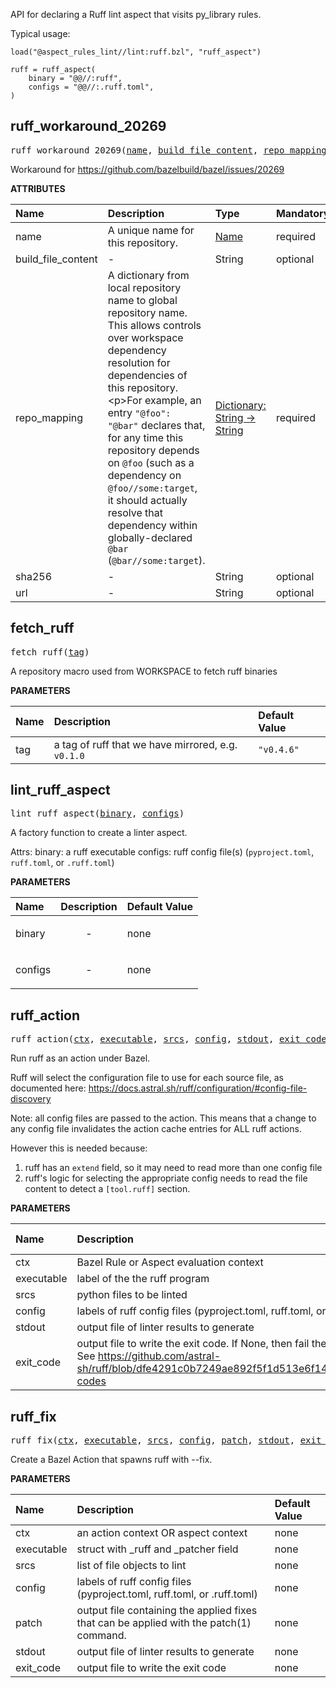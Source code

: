 <!-- Generated with Stardoc: http://skydoc.bazel.build -->

API for declaring a Ruff lint aspect that visits py_library rules.

Typical usage:

```
load("@aspect_rules_lint//lint:ruff.bzl", "ruff_aspect")

ruff = ruff_aspect(
    binary = "@@//:ruff",
    configs = "@@//:.ruff.toml",
)
```


<a id="ruff_workaround_20269"></a>

## ruff_workaround_20269

<pre>
ruff_workaround_20269(<a href="#ruff_workaround_20269-name">name</a>, <a href="#ruff_workaround_20269-build_file_content">build_file_content</a>, <a href="#ruff_workaround_20269-repo_mapping">repo_mapping</a>, <a href="#ruff_workaround_20269-sha256">sha256</a>, <a href="#ruff_workaround_20269-url">url</a>)
</pre>

Workaround for https://github.com/bazelbuild/bazel/issues/20269

**ATTRIBUTES**


| Name  | Description | Type | Mandatory | Default |
| :------------- | :------------- | :------------- | :------------- | :------------- |
| <a id="ruff_workaround_20269-name"></a>name |  A unique name for this repository.   | <a href="https://bazel.build/concepts/labels#target-names">Name</a> | required |  |
| <a id="ruff_workaround_20269-build_file_content"></a>build_file_content |  -   | String | optional | <code>""</code> |
| <a id="ruff_workaround_20269-repo_mapping"></a>repo_mapping |  A dictionary from local repository name to global repository name. This allows controls over workspace dependency resolution for dependencies of this repository.&lt;p&gt;For example, an entry <code>"@foo": "@bar"</code> declares that, for any time this repository depends on <code>@foo</code> (such as a dependency on <code>@foo//some:target</code>, it should actually resolve that dependency within globally-declared <code>@bar</code> (<code>@bar//some:target</code>).   | <a href="https://bazel.build/rules/lib/dict">Dictionary: String -> String</a> | required |  |
| <a id="ruff_workaround_20269-sha256"></a>sha256 |  -   | String | optional | <code>""</code> |
| <a id="ruff_workaround_20269-url"></a>url |  -   | String | optional | <code>""</code> |


<a id="fetch_ruff"></a>

## fetch_ruff

<pre>
fetch_ruff(<a href="#fetch_ruff-tag">tag</a>)
</pre>

A repository macro used from WORKSPACE to fetch ruff binaries

**PARAMETERS**


| Name  | Description | Default Value |
| :------------- | :------------- | :------------- |
| <a id="fetch_ruff-tag"></a>tag |  a tag of ruff that we have mirrored, e.g. <code>v0.1.0</code>   |  <code>"v0.4.6"</code> |


<a id="lint_ruff_aspect"></a>

## lint_ruff_aspect

<pre>
lint_ruff_aspect(<a href="#lint_ruff_aspect-binary">binary</a>, <a href="#lint_ruff_aspect-configs">configs</a>)
</pre>

A factory function to create a linter aspect.

Attrs:
    binary: a ruff executable
    configs: ruff config file(s) (`pyproject.toml`, `ruff.toml`, or `.ruff.toml`)

**PARAMETERS**


| Name  | Description | Default Value |
| :------------- | :------------- | :------------- |
| <a id="lint_ruff_aspect-binary"></a>binary |  <p align="center"> - </p>   |  none |
| <a id="lint_ruff_aspect-configs"></a>configs |  <p align="center"> - </p>   |  none |


<a id="ruff_action"></a>

## ruff_action

<pre>
ruff_action(<a href="#ruff_action-ctx">ctx</a>, <a href="#ruff_action-executable">executable</a>, <a href="#ruff_action-srcs">srcs</a>, <a href="#ruff_action-config">config</a>, <a href="#ruff_action-stdout">stdout</a>, <a href="#ruff_action-exit_code">exit_code</a>)
</pre>

Run ruff as an action under Bazel.

Ruff will select the configuration file to use for each source file, as documented here:
https://docs.astral.sh/ruff/configuration/#config-file-discovery

Note: all config files are passed to the action.
This means that a change to any config file invalidates the action cache entries for ALL
ruff actions.

However this is needed because:

1. ruff has an `extend` field, so it may need to read more than one config file
2. ruff's logic for selecting the appropriate config needs to read the file content to detect
  a `[tool.ruff]` section.


**PARAMETERS**


| Name  | Description | Default Value |
| :------------- | :------------- | :------------- |
| <a id="ruff_action-ctx"></a>ctx |  Bazel Rule or Aspect evaluation context   |  none |
| <a id="ruff_action-executable"></a>executable |  label of the the ruff program   |  none |
| <a id="ruff_action-srcs"></a>srcs |  python files to be linted   |  none |
| <a id="ruff_action-config"></a>config |  labels of ruff config files (pyproject.toml, ruff.toml, or .ruff.toml)   |  none |
| <a id="ruff_action-stdout"></a>stdout |  output file of linter results to generate   |  none |
| <a id="ruff_action-exit_code"></a>exit_code |  output file to write the exit code. If None, then fail the build when ruff exits non-zero. See https://github.com/astral-sh/ruff/blob/dfe4291c0b7249ae892f5f1d513e6f1404436c13/docs/linter.md#exit-codes   |  <code>None</code> |


<a id="ruff_fix"></a>

## ruff_fix

<pre>
ruff_fix(<a href="#ruff_fix-ctx">ctx</a>, <a href="#ruff_fix-executable">executable</a>, <a href="#ruff_fix-srcs">srcs</a>, <a href="#ruff_fix-config">config</a>, <a href="#ruff_fix-patch">patch</a>, <a href="#ruff_fix-stdout">stdout</a>, <a href="#ruff_fix-exit_code">exit_code</a>)
</pre>

Create a Bazel Action that spawns ruff with --fix.

**PARAMETERS**


| Name  | Description | Default Value |
| :------------- | :------------- | :------------- |
| <a id="ruff_fix-ctx"></a>ctx |  an action context OR aspect context   |  none |
| <a id="ruff_fix-executable"></a>executable |  struct with _ruff and _patcher field   |  none |
| <a id="ruff_fix-srcs"></a>srcs |  list of file objects to lint   |  none |
| <a id="ruff_fix-config"></a>config |  labels of ruff config files (pyproject.toml, ruff.toml, or .ruff.toml)   |  none |
| <a id="ruff_fix-patch"></a>patch |  output file containing the applied fixes that can be applied with the patch(1) command.   |  none |
| <a id="ruff_fix-stdout"></a>stdout |  output file of linter results to generate   |  none |
| <a id="ruff_fix-exit_code"></a>exit_code |  output file to write the exit code   |  none |


